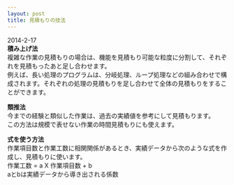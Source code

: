 ```yaml
---
layout: post
title: 見積もりの技法
---
```


2014-2-17  
**積み上げ法**  
複雑な作業の見積もりの場合は、機能を見積もり可能な粒度に分割して、それぞれを見積もったあと足し合わせます。  
例えば、長い処理のプログラムは、分岐処理、ループ処理などの組み合わせで構成されます。それぞれの処理の見積もりを足し合わせて全体の見積もりをすることができます。

**類推法**  
今までの経験と類似した作業は、過去の実績値を参考にして見積もります。  
この方法は規模で表せない作業の時間見積もりにも使えます。

**式を使う方法**  
作業項目数と作業工数に相関関係があるとき、実績データから次のような式を作成し、見積もりに使います。  
作業工数 = a X 作業項目数 + b  
aとbは実績データから導き出される係数

